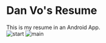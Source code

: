 # Dan Vo's Resume

This is my resume in an Android App. <br>
![start](https://user-images.githubusercontent.com/77210680/107889708-4e88c480-6ec9-11eb-8aab-4713309a2cb9.PNG)
![main](https://user-images.githubusercontent.com/77210680/107889710-50528800-6ec9-11eb-8e03-9726a834e915.PNG)


